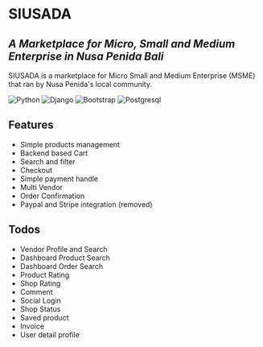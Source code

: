 # SIUSADA
## _A Marketplace for Micro, Small and Medium Enterprise in Nusa Penida Bali_


SIUSADA is a marketplace for Micro Small and Medium Enterprise (MSME) that ran by Nusa Penida's local community.

![Python](https://img.shields.io/badge/Python-3776AB?style=for-the-badge&logo=python&logoColor=white) ![Django](https://img.shields.io/badge/django-%23092E20.svg?style=for-the-badge&logo=django&logoColor=white) ![Bootstrap](https://img.shields.io/badge/Bootstrap-563D7C?style=for-the-badge&logo=bootstrap&logoColor=white) ![Postgresql](https://img.shields.io/badge/PostgreSQL-316192?style=for-the-badge&logo=postgresql&logoColor=white)

## Features

- Simple products management
- Backend based Cart
- Search and filter
- Checkout
- Simple payment handle
- Multi Vendor
- Order Confirmation
- Paypal and Stripe integration (removed)


## Todos

- Vendor Profile and Search
- Dashboard Product Search
- Dashboard Order Search
- Product Rating
- Shop Rating
- Comment
- Social Login
- Shop Status
- Saved product
- Invoice
- User detail profile





